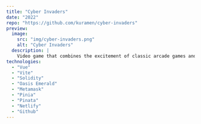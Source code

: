 ```yaml
---
title: "Cyber Invaders"
date: "2022"
repo: "https://github.com/kuramen/cyber-invaders"
preview:
  image:
    src: "img/cyber-invaders.png" 
    alt: "Cyber Invaders"
  description: |
    Video game that combines the excitement of classic arcade games and NFT art collection.
technologies:
  - "Vue"
  - "Vite"
  - "Solidity"
  - "Oasis Emerald"
  - "Metamask"
  - "Pinia"
  - "Pinata"
  - "Netlify"
  - "Github"
---
```

